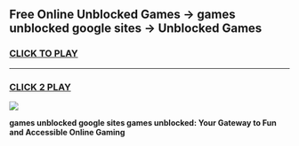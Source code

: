 
## Free Online Unblocked Games → games unblocked google sites → Unblocked Games
<h3>
<a href="https://premium.freeplayer.one?title=games_unblocked_google_sites&ref=21F">CLICK TO PLAY</a></h3>
<hr>

<h3>
<a href="https://premium.freeplayer.one?title=games_unblocked_google_sites&ref=21F">CLICK 2 PLAY</a>
  
</h3>

<a href="https://premium.freeplayer.one?title=games_unblocked_google_sites&ref=21F/"><img src="https://clearcache.store/games.png"></a>


**games unblocked google sites games unblocked: Your Gateway to Fun and Accessible Online Gaming**

